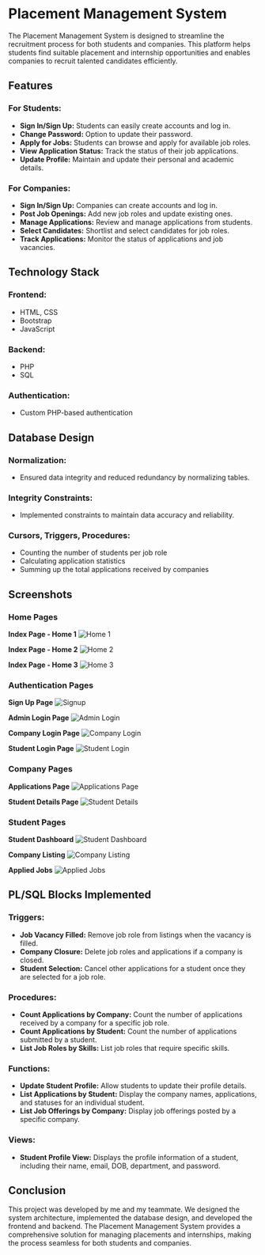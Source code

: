# Placement Management System

The Placement Management System is designed to streamline the recruitment process for both students and companies. This platform helps students find suitable placement and internship opportunities and enables companies to recruit talented candidates efficiently.

## Features

### For Students:
- **Sign In/Sign Up:** Students can easily create accounts and log in.
- **Change Password:** Option to update their password.
- **Apply for Jobs:** Students can browse and apply for available job roles.
- **View Application Status:** Track the status of their job applications.
- **Update Profile:** Maintain and update their personal and academic details.

### For Companies:
- **Sign In/Sign Up:** Companies can create accounts and log in.
- **Post Job Openings:** Add new job roles and update existing ones.
- **Manage Applications:** Review and manage applications from students.
- **Select Candidates:** Shortlist and select candidates for job roles.
- **Track Applications:** Monitor the status of applications and job vacancies.

## Technology Stack

### Frontend:
- HTML, CSS
- Bootstrap
- JavaScript

### Backend:
- PHP
- SQL

### Authentication:
- Custom PHP-based authentication

## Database Design

### Normalization:
- Ensured data integrity and reduced redundancy by normalizing tables.

### Integrity Constraints:
- Implemented constraints to maintain data accuracy and reliability.

### Cursors, Triggers, Procedures:
- Counting the number of students per job role
- Calculating application statistics
- Summing up the total applications received by companies

## Screenshots

### Home Pages
**Index Page - Home 1**
![Home 1](Screenshots/home-1.png)

**Index Page - Home 2**
![Home 2](Screenshots/home-2.png)

**Index Page - Home 3**
![Home 3](Screenshots/home-3.png)

### Authentication Pages
**Sign Up Page**
![Signup](Screenshots/Signup.png)

**Admin Login Page**
![Admin Login](Screenshots/admin/admin_login.png)

**Company Login Page**
![Company Login](Screenshots/company/company_login.png)

**Student Login Page**
![Student Login](Screenshots/student/student_login.png)

### Company Pages
**Applications Page**
![Applications Page](Screenshots/company/Applications_list.png)

**Student Details Page**
![Student Details](Screenshots/company/Student_details.png)

### Student Pages
**Student Dashboard**
![Student Dashboard](Screenshots/student/student_dashboard.png)

**Company Listing**
![Company Listing](Screenshots/student/Company_listing.png)

**Applied Jobs**
![Applied Jobs](Screenshots/company/Student_application.png)

## PL/SQL Blocks Implemented

### Triggers:
- **Job Vacancy Filled:** Remove job role from listings when the vacancy is filled.
- **Company Closure:** Delete job roles and applications if a company is closed.
- **Student Selection:** Cancel other applications for a student once they are selected for a job role.

### Procedures:
- **Count Applications by Company:** Count the number of applications received by a company for a specific job role.
- **Count Applications by Student:** Count the number of applications submitted by a student.
- **List Job Roles by Skills:** List job roles that require specific skills.

### Functions:
- **Update Student Profile:** Allow students to update their profile details.
- **List Applications by Student:** Display the company names, applications, and statuses for an individual student.
- **List Job Offerings by Company:** Display job offerings posted by a specific company.

### Views:
- **Student Profile View:** Displays the profile information of a student, including their name, email, DOB, department, and password.

## Conclusion
This project was developed by me and my teammate. We designed the system architecture, implemented the database design, and developed the frontend and backend. The Placement Management System provides a comprehensive solution for managing placements and internships, making the process seamless for both students and companies.
